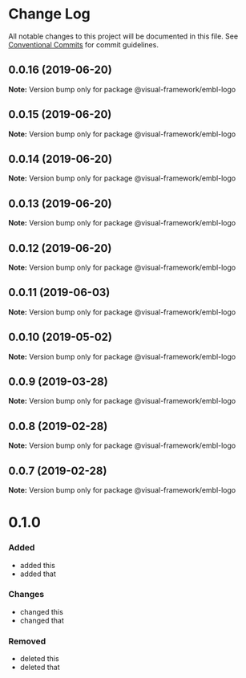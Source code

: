 # Change Log

All notable changes to this project will be documented in this file.
See [Conventional Commits](https://conventionalcommits.org) for commit guidelines.

## 0.0.16 (2019-06-20)

**Note:** Version bump only for package @visual-framework/embl-logo





## 0.0.15 (2019-06-20)

**Note:** Version bump only for package @visual-framework/embl-logo





## 0.0.14 (2019-06-20)

**Note:** Version bump only for package @visual-framework/embl-logo





## 0.0.13 (2019-06-20)

**Note:** Version bump only for package @visual-framework/embl-logo





## 0.0.12 (2019-06-20)

**Note:** Version bump only for package @visual-framework/embl-logo





## 0.0.11 (2019-06-03)

**Note:** Version bump only for package @visual-framework/embl-logo





## 0.0.10 (2019-05-02)

**Note:** Version bump only for package @visual-framework/embl-logo





## 0.0.9 (2019-03-28)

**Note:** Version bump only for package @visual-framework/embl-logo





## 0.0.8 (2019-02-28)

**Note:** Version bump only for package @visual-framework/embl-logo





## 0.0.7 (2019-02-28)

**Note:** Version bump only for package @visual-framework/embl-logo





# 0.1.0

### Added
- added this
- added that

### Changes

- changed this
- changed that

### Removed

- deleted this
- deleted that
